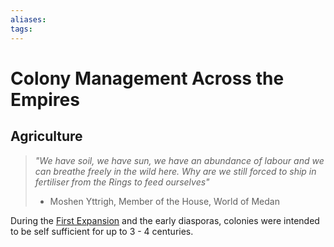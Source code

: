 ```yaml
---
aliases:
tags:
---
```


# Colony Management Across the Empires

## Agriculture

> *"We have soil, we have sun, we have an abundance of labour and we can breathe freely in the wild here. Why are we still forced to ship in fertiliser from the Rings to feed ourselves"*
>
> - Moshen Yttrigh, Member of the House, World of Medan

During the [First Expansion](../Empire%20in%20Snapshots/The%20Expansions/first-expansion.md) and the early diasporas, colonies were intended to be self sufficient for up to 3 - 4 centuries.
